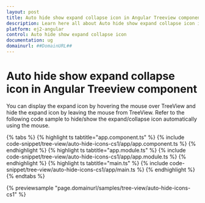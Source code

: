 ```yaml
---
layout: post
title: Auto hide show expand collapse icon in Angular Treeview component | Syncfusion
description: Learn here all about Auto hide show expand collapse icon in Syncfusion Angular Treeview component of Syncfusion Essential JS 2 and more.
platform: ej2-angular
control: Auto hide show expand collapse icon 
documentation: ug
domainurl: ##DomainURL##
---
```


# Auto hide show expand collapse icon in Angular Treeview component

You can display the expand icon by hovering the mouse over TreeView and hide the expand icon by leaving the mouse from TreeView. Refer to the following code sample to hide/show the expand/collapse icon automatically using the mouse.

{% tabs %}
{% highlight ts tabtitle="app.component.ts" %}
{% include code-snippet/tree-view/auto-hide-icons-cs1/app/app.component.ts %}
{% endhighlight %}
{% highlight ts tabtitle="app.module.ts" %}
{% include code-snippet/tree-view/auto-hide-icons-cs1/app/app.module.ts %}
{% endhighlight %}
{% highlight ts tabtitle="main.ts" %}
{% include code-snippet/tree-view/auto-hide-icons-cs1/app/main.ts %}
{% endhighlight %}
{% endtabs %}
  
{% previewsample "page.domainurl/samples/tree-view/auto-hide-icons-cs1" %}